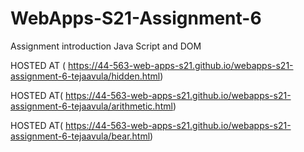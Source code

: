 # WebApps-S21-Assignment-6
Assignment introduction Java Script and DOM

HOSTED AT ( https://44-563-web-apps-s21.github.io/webapps-s21-assignment-6-tejaavula/hidden.html)

HOSTED AT( https://44-563-web-apps-s21.github.io/webapps-s21-assignment-6-tejaavula/arithmetic.html)

HOSTED AT( https://44-563-web-apps-s21.github.io/webapps-s21-assignment-6-tejaavula/bear.html)